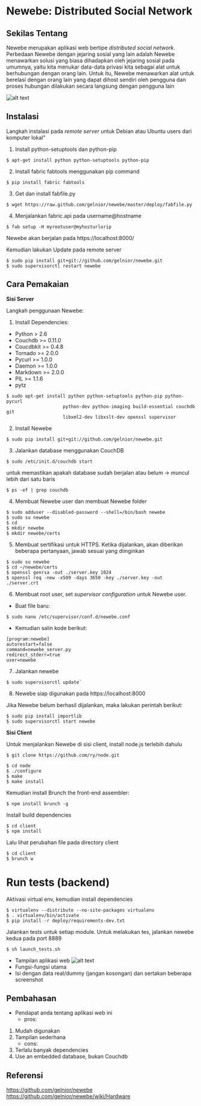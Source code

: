 # Newebe: Distributed Social Network

## Sekilas Tentang

Newebe merupakan aplikasi web bertipe *distributed social network*. Perbedaan Newebe dengan jejaring sosial yang lain adalah Newebe menawarkan solusi yang biasa dihadapkan oleh jejaring sosial pada umumnya, yaitu kita menukar data-data privasi kita sebagai alat untuk berhubungan dengan orang lain. Untuk itu, Newebe menawarkan alat untuk berelasi dengan orang lain yang dapat dihost sendiri oleh pengguna dan proses hubungan dilakukan secara langsung dengan pengguna lain

![alt text](https://camo.githubusercontent.com/56872c8d40995c85182c65122987aee1ed71d96f/687474703a2f2f67656c6e696f722e66696c65732e776f726470726573732e636f6d2f323031302f31322f6e6574776f726b2e676966)

## Instalasi

Langkah instalasi pada *remote server* untuk Debian atau Ubuntu users dari komputer lokal"

1. Install python-setuptools dan python-pip
```
$ apt-get install python python-setuptools python-pip
```
2. Install fabric fabtools menggunakan pip command 
```
$ pip install fabric fabtools
```

3. Get dan install fabfile.py
```
$ wget https://raw.github.com/gelnior/newebe/master/deploy/fabfile.py
```

4. Menjalankan fabric.api pada username@hostname
```
$ fab setup -H myrootuser@myhosturlorip
```
Newebe akan berjalan pada https://localhost:8000/

Kemudian lakukan Update pada remote server
```
$ sudo pip install git+git://github.com/gelnior/newebe.git
$ sudo supervisorctl restart newebe 
```

## Cara Pemakaian

**Sisi Server**

Langkah penggunaan Newebe:

1. Install Dependencies:
* Python > 2.6
* Couchdb >= 0.11.0
* Coucdbkit >= 0.4.8
* Tornado >= 2.0.0
* Pycurl >= 1.0.0
* Daemon >= 1.0.0
* Markdown >= 2.0.0
* PIL >= 1.1.6
* pytz

```
$ sudo apt-get install python python-setuptools python-pip python-pycurl 
                     python-dev python-imaging build-essential couchdb git
                     libxml2-dev libxslt-dev openssl supervisor
```

2. Install Newebe
```
$ sudo pip install git+git://github.com/gelnior/newebe.git
```

3. Jalankan database menggunakan CouchDB
```
$ sudo /etc/init.d/couchdb start
```
untuk memastikan apakah database sudah berjalan atau belum -> muncul lebih dari satu baris
```
$ ps -ef | grep couchdb
```

4. Membuat Newebe user dan membuat Newebe folder
```
$ sudo adduser --disabled-password --shell=/bin/bash newebe
$ sudo su newebe
$ cd
$ mkdir newebe
$ mkdir newebe/certs
```

5. Membuat sertifikasi untuk HTTPS. Ketika dijalankan, akan diberikan beberapa pertanyaan, jawab sesuai yang diinginkan
```
$ sudo su newebe
$ cd ~/newebe/certs
$ openssl genrsa -out ./server.key 1024
$ openssl req -new -x509 -days 3650 -key ./server.key -out ./server.crt
```
6. Membuat root user, set *supervisor configuration* untuk Newebe user.

*  Buat file baru:
```
$ sudo nano /etc/supervisor/conf.d/newebe.conf
```

*  Kemudian salin kode berikut:
```
[program:newebe]
autorestart=false
command=newebe_server.py
redirect_stderr=true
user=newebe
```

7. Jalankan newebe
```
$ sudo supervisorctl update`
```

8. Newebe siap digunakan pada https://localhost:8000

Jika Newebe belum berhasil dijalankan, maka lakukan perintah berikut:
```
$ sudo pip install importlib
$ sudo supervisorctl start newebe
```

**Sisi Client**

Untuk menjalankan Newebe di sisi client, install node.js terlebih dahulu
```
$ git clone https://github.com/ry/node.git
```
```
$ cd node
$ ./configure
$ make
$ make install
```
Kemudian install Brunch the front-end assembler:
```
$ npm install brunch -g
```
Install build dependencies
```
$ cd client
$ npm install
```
Lalu lihat perubahan file pada directory client
```
$ cd client
$ brunch w
```

Run tests (backend)
===================
Aktivasi virtual env, kemudian install dependencies
``` 
$ virtualenv --distribute --no-site-packages virtualenv
$ . virtualenv/bin/activate
$ pip install -r deploy/requirements-dev.txt
```
Jalankan tests untuk setiap module. Untuk melakukan tes, jalankan newebe kedua pada port 8889
```
$ sh launch_tests.sh
```

- Tampilan aplikasi web
![alt text](https://drive.google.com/open?id=15sptLqDsXBzytIz_1iyIbY41ykn5xDfn)
- Fungsi-fungsi utama
- Isi dengan data real/dummy (jangan kosongan) dan sertakan beberapa screenshot


## Pembahasan

- Pendapat anda tentang aplikasi web ini
	- pros:
1. Mudah digunakan
2. Tampilan sederhana
	- cons:
1. Terlalu banyak dependencies
2. Use an embedded database, bukan Couchdb

## Referensi
https://github.com/gelnior/newebe
https://github.com/gelnior/newebe/wiki/Hardware
